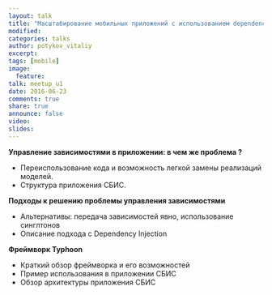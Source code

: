 ```yaml
---
layout: talk
title: "Масштабирование мобильных приложений с использованием dependency injection"
modified:
categories: talks
author: potykov_vitaliy
excerpt:
tags: [mobile]
image:
  feature:
talk: meetup_u1
date: 2016-06-23
comments: true
share: true
announce: false 
video: 
slides: 
---
```



**Управление зависимостями в приложении:  в чем же проблема ?**

* Переиспользование кода и возможность легкой замены реализаций моделей.
* Структура приложения СБИС.
 
**Подходы к решению проблемы управления зависимостями**

*  Альтернативы: передача зависимостей явно, использование синглтонов
* Описание подхода с Dependency Injection
 
**Фреймворк Typhoon**

* Краткий обзор фреймворка и его возможностей
* Пример использования в приложении СБИС
* Обзор архитектуры приложения СБИС